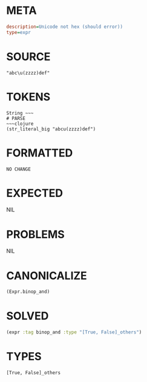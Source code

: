 # META
~~~ini
description=Unicode not hex (should error))
type=expr
~~~
# SOURCE
~~~roc
"abc\u(zzzz)def"
~~~
# TOKENS
~~~text
String ~~~
# PARSE
~~~clojure
(str_literal_big "abcu(zzzz)def")
~~~
# FORMATTED
~~~roc
NO CHANGE
~~~
# EXPECTED
NIL
# PROBLEMS
NIL
# CANONICALIZE
~~~clojure
(Expr.binop_and)
~~~
# SOLVED
~~~clojure
(expr :tag binop_and :type "[True, False]_others")
~~~
# TYPES
~~~roc
[True, False]_others
~~~
